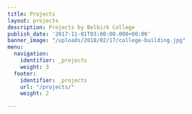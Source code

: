 ```yaml
---
title: Projects
layout: projects
description: Projects by Belkirk College
publish_date: '2017-11-01T03:00:00.000+00:00'
banner_image: "/uploads/2018/02/17/college-building.jpg"
menu:
  navigation:
    identifier: _projects
    weight: 3
  footer:
    identifier: _projects
    url: "/projects/"
    weight: 2

---
```


